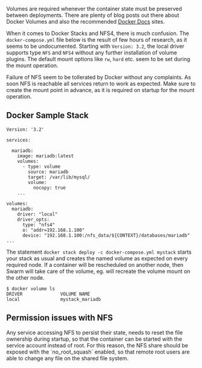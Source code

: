 Volumes are required whenever the container state must be preserved between deployments. There are plenty of blog posts out there about Docker Volumes and also the recommended [Docker Docs](https://docs.docker.com/storage/volumes/) sites.

When it comes to Docker Stacks and NFS4, there is much confusion. The `docker-compose.yml` file below is the result of few hours of research, as it seems to be undocumented. Starting with `Version: 3.2`, the local driver supports type `NFS` and `NFS4` without any further installation of volume plugins. The default mount options like `rw`, `hard` etc. seem to be set during the mount operation.

Failure of NFS seem to be tollerated by Docker without any complaints. As soon NFS is reachable all services return to work as expected. Make sure to create the mount point in advance, as it is required on startup for the mount operation.

## Docker Sample Stack

```
Version: '3.2'

services:

  mariadb:
    image: mariadb:latest
    volumes:
      - type: volume
        source: mariadb
        target: /var/lib/mysql/
        volume:
          nocopy: true
    ...

volumes:
  mariadb:
    driver: "local"
    driver_opts:
      type: "nfs4"
      o: "addr=192.168.1.100"
      device: "192.168.1.100:/nfs_data/${CONTEXT}/databases/mariadb"
...
```
The statement `docker stack deploy -c docker-compose.yml mystack` starts your stack as usual and creates the named volume as expected on every required node. If a container will be rescheduled on another node, then Swarm will take care of the volume, eg. will recreate the volume mount on the other node.

```
$ docker volume ls
DRIVER              VOLUME NAME
local               mystack_mariadb
```

## Permission issues with NFS

Any service accessing NFS to persist their state, needs to reset the file ownership during startup, so that the container can be started with the service account instead of root. For this reason, the NFS share should be exposed with the ´no_root_squash´ enabled, so that remote root users are able to change any file on the shared file system.
